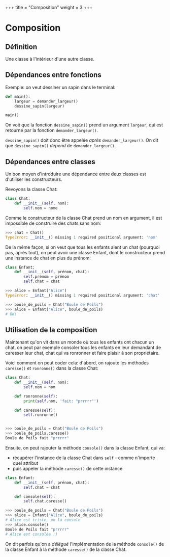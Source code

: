 +++
title = "Composition"
weight = 3
+++

# Composition

## Définition

Une classe à l'intérieur d'une autre classe.

## Dépendances entre fonctions

Exemple: on veut dessiner un sapin dans le terminal:

```python
def main():
    largeur = demander_largeur()
    dessine_sapin(largeur)

main()
```


On voit que la fonction `dessine_sapin()` prend un argument `largeur`, qui est retourné
par la fonction `demander_largeur()`.

`dessine_sapin()` doit donc être appelée *après* `demander_largeur()`. On dit que `dessine_sapin()`
_dépend_ de `demander_largeur()`.

## Dépendances entre classes

Un bon moyen d'introduire une dépendance entre deux classes est d'utiliser les constructeurs.

Revoyons la classe Chat:

```python
class Chat:
    def __init__(self, nom):
        self.nom = nome
```

Comme le constructeur de la classe Chat prend un nom en argument, il est impossible de construire
des chats sans nom:

```python
>>> chat = Chat()
TypeError: __init__() missing 1 required positional argument: 'nom'
```

De la même façon, si on veut que tous les enfants aient un chat (pourquoi pas, après tout), on peut
avoir une classe Enfant, dont le constructeur prend une instance de chat en plus du prénom:

```python
class Enfant:
    def __init__(self, prénom, chat):
        self.prénom = prénom
        self.chat = chat

>>> alice = Enfant("Alice")
TypeError: __init__() missing 1 required positional argument: 'chat'

>>> boule_de_poils = Chat("Boule de Poils")
>>> alice = Enfant("Alice", boule_de_poils)
# OK!
```

## Utilisation de la composition

Maintenant qu'on vit dans un monde où tous les enfants ont chacun un chat, on peut
par exemple consoler tous les enfants en leur demandant de caresser leur chat, chat
qui va ronronner et faire plaisir à son propriétaire.

Voici comment on peut coder cela: d'abord, on rajoute les méthodes `caresse()`
et `ronronne()` dans la classe Chat:

```python
class Chat:
    def __init__(self, nom):
        self.nom = nom

    def ronronne(self):
        print(self.nom, 'fait: "prrrrr"')

    def caresse(self):
        self.ronronne()


>>> boule_de_poils = Chat("Boule de Poils")
>>> boule_de_poils.caresse()
Boule de Poils fait "prrrrr"
```

Ensuite, on peut rajouter la méthode `console()` dans la classe Enfant,
qui va:

* récupérer l'instance de la classe Chat dans `self` - comme n'importe quel attribut
* puis appeler la méthode `caresse()` de cette instance

```python
class Enfant:
    def __init__(self, prénom, chat):
        self.chat = chat

    def console(self):
        self.chat.caresse()

>>> boule_de_poils = Chat("Boule de Poils")
>>> alice = Enfant("Alice", boule_de_poils)
# Alice est triste, on la console
>>> alice.console()
Boule de Poils fait "prrrrr"
# Alice est consolée :)
```

On dit parfois qu'on a *délégué* l'implémentation de la méthode `console()` de la classe Enfant
à la méthode `caresse()` de la classe Chat.
